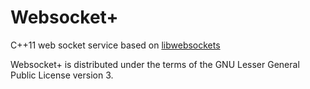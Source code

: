 Websocket+
==========

C++11 web socket service based on [libwebsockets](https://github.com/warmcat/libwebsockets) 

Websocket+ is distributed under the terms of the GNU Lesser General Public License version 3.
